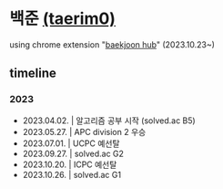 # 백준 [(taerim0)](https://www.acmicpc.net/user/taerim0)

using chrome extension "[baekjoon hub](https://github.com/BaekjoonHub/BaekjoonHub)" (2023.10.23~)

## timeline
### 2023
- 2023.04.02. | 알고리즘 공부 시작 (solved.ac B5)
- 2023.05.27. | APC division 2 우승
- 2023.07.01. | UCPC 예선탈
- 2023.09.27. | solved.ac G2
- 2023.10.20. | ICPC 예선탈
- 2023.10.26. | solved.ac G1
